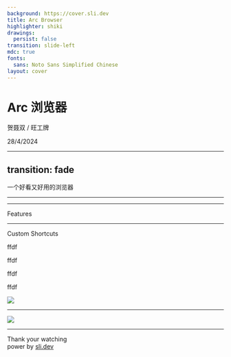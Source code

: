 ```yaml
---
background: https://cover.sli.dev
title: Arc Browser
highlighter: shiki
drawings:
  persist: false
transition: slide-left
mdc: true
fonts:
  sans: Noto Sans Simplified Chinese
layout: cover
---
```


<h1 slide-text-primary><logos-arc/> Arc 浏览器</h1>


贺聂双 / <span text-3>旺工牌</span>   

<p class="fixed bottom-10 text-3 color-gray">
 28/4/2024
</p>



---
transition: fade
---

<div h-full flex items-center justify-center>
  <div class="slide-text-primary text-16">
    一个<span v-mark="{ color: '#FF536A'}">好看</span>又<span v-mark="{ color: '#FF536A'}">好用</span>的浏览器
  </div>
</div>


---
---


<div h-full flex items-center justify-center>
  <div class="slide-text-primary text-16">Features</div>
</div>

---



<div flex h-full>
  <div py-10 px-14 mr-10>
    <div class="slide-text-primary text-8">Custom Shortcuts</div>
    <div h-80 flex flex-col justify-center >
      <p text-6>ffdf</p>
      <p text-6>ffdf</p>
      <p text-6>ffdf</p>
      <p text-6>ffdf</p>
    </div>
  </div>
  <div flex-1 h-full>
    <img v-click="1" class="transition forward:delay-300" h-full src='https://cover.sli.dev' />
  </div>
</div>


<style>
.slidev-layout {
  @apply p-0;
}
</style>




---

<img class="h-full" src="split.gif"/>

<style>
.slidev-layout {
  @apply p-0;
}
</style>


---

<div h-full flex flex-col items-center justify-center>
  <div class="slide-text-primary text-16">Thank your watching</div>
  <div w-full text-right mr-80 color-gray-300>
    <span>power by </span>
    <a href="https://github.com/sujianqingfeng/talks">
      sli.dev
    </a>
  </div>
</div>